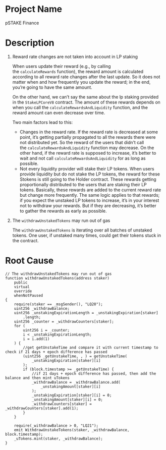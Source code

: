 # Project Name
pSTAKE Finance

# Description
1. Reward rate changes are not taken into account in LP staking
    
    When users update their reward (e.g., by calling the `calculateRewards` function), the reward amount is calculated according to all reward rate changes after the last update. So it does not matter when and how frequently you update the reward; in the end, you’re going to have the same amount.
    
    On the other hand, we can’t say the same about the lp staking provided in the `StakeLPCoreV8` contract. The amount of these rewards depends on when you call the `calculateRewardsAndLiquidity` function, and the reward amount can even decrease over time.
    
    Two main factors lead to this:
    
    - Changes in the reward rate. If the reward rate is decreased at some point, it’s getting partially propagated to all the rewards there were not distributed yet. So the reward of the users that didn’t call the `calculateRewardsAndLiquidity` function may decrease. On the other hand, if the reward rate is supposed to increase, it’s better to wait and not call `calculateRewardsAndLiquidity` for as long as possible.
    - Not every liquidity provider will stake their LP tokens. When users provide liquidity but do not stake the LP tokens, the reward for these Stokens is still going to the Holder contract. These rewards getting proportionally distributed to the users that are staking their LP tokens. Basically, these rewards are added to the current reward rate but change more frequently. The same logic applies to that rewards; if you expect the unstaked LP tokens to increase, it’s in your interest not to withdraw your rewards. But if they are decreasing, it’s better to gather the rewards as early as possible.
2. The `withdrawUnstakedTokens` may run out of gas 
    
    The `withdrawUnstakedTokens` is iterating over all batches of unstaked tokens. One user, if unstaked many times, could get their tokens stuck in the contract.

# Root Cause
```solidity
// The withdrawUnstakedTokens may run out of gas 
function withdrawUnstakedTokens(address staker)
	public
	virtual
	override
	whenNotPaused
{
	require(staker == _msgSender(), "LQ20");
	uint256 _withdrawBalance;
	uint256 _unstakingExpirationLength = _unstakingExpiration[staker]
		.length;
	uint256 _counter = _withdrawCounters[staker];
	for (
		uint256 i = _counter;
		i < _unstakingExpirationLength;
		i = i.add(1)
	) {
		//get getUnstakeTime and compare it with current timestamp to check if 21 days + epoch difference has passed
		(uint256 _getUnstakeTime, , ) = getUnstakeTime(
			_unstakingExpiration[staker][i]
		);
		if (block.timestamp >= _getUnstakeTime) {
			//if 21 days + epoch difference has passed, then add the balance and then mint uTokens
			_withdrawBalance = _withdrawBalance.add(
				_unstakingAmount[staker][i]
			);
			_unstakingExpiration[staker][i] = 0;
			_unstakingAmount[staker][i] = 0;
			_withdrawCounters[staker] = _withdrawCounters[staker].add(1);
		}
	}

	require(_withdrawBalance > 0, "LQ21");
	emit WithdrawUnstakeTokens(staker, _withdrawBalance, block.timestamp);
	_uTokens.mint(staker, _withdrawBalance);
}
